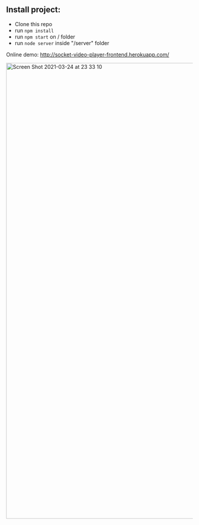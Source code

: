 
## Install project:

- Clone this repo
- run `npm install`
- run `npm start` on / folder
- run `node server` inside "/server" folder

Online demo: http://socket-video-player-frontend.herokuapp.com/

<img width="1228" alt="Screen Shot 2021-03-24 at 23 33 10" src="https://user-images.githubusercontent.com/7572859/112410050-54a86700-8cf9-11eb-973b-7e0100314893.png">
